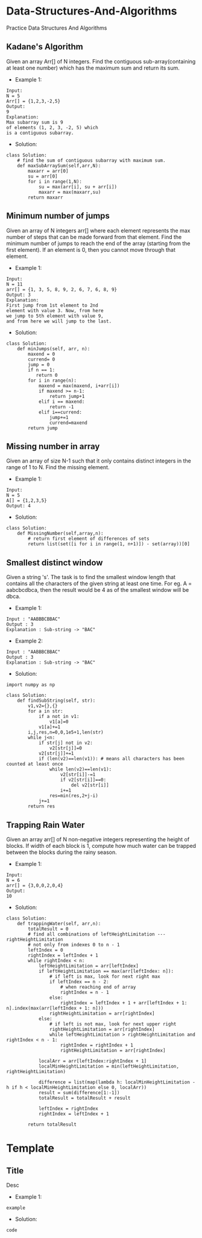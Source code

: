 # Data-Structures-And-Algorithms
Practice Data Structures And Algorithms

## Kadane's Algorithm
Given an array Arr[] of N integers. Find the contiguous sub-array(containing at least one number) which has the maximum sum and return its sum.
* Example 1:
```
Input:
N = 5
Arr[] = {1,2,3,-2,5}
Output:
9
Explanation:
Max subarray sum is 9
of elements (1, 2, 3, -2, 5) which 
is a contiguous subarray.
```
* Solution:
```
class Solution:
    # find the sum of contiguous subarray with maximum sum.
    def maxSubArraySum(self,arr,N):
        maxarr = arr[0]
        su = arr[0]
        for i in range(1,N):
            su = max(arr[i], su + arr[i])
            maxarr = max(maxarr,su)
        return maxarr
```

## Minimum number of jumps
Given an array of N integers arr[] where each element represents the max number of steps that can be made forward from that element. Find the minimum number of jumps to reach the end of the array (starting from the first element). If an element is 0, then you cannot move through that element.
* Example 1:
```
Input:
N = 11 
arr[] = {1, 3, 5, 8, 9, 2, 6, 7, 6, 8, 9} 
Output: 3 
Explanation: 
First jump from 1st element to 2nd 
element with value 3. Now, from here 
we jump to 5th element with value 9, 
and from here we will jump to the last.
```
* Solution:
```
class Solution:
    def minJumps(self, arr, n):
        maxend = 0
        currend= 0
        jump = 0
        if n == 1:
           return 0
        for i in range(n):
            maxend = max(maxend, i+arr[i])
            if maxend >= n-1:
                return jump+1
            elif i == maxend:
                return -1
            elif i==currend:
                jump+=1
                currend=maxend
        return jump
```

## Missing number in array
Given an array of size N-1 such that it only contains distinct integers in the range of 1 to N. Find the missing element.
* Example 1:
```
Input:
N = 5
A[] = {1,2,3,5}
Output: 4
```
* Solution:
```
class Solution:
    def MissingNumber(self,array,n):
        # return first element of differences of sets
        return list(set([i for i in range(1, n+1)]) - set(array))[0]
```       

## Smallest distinct window
Given a string 's'. The task is to find the smallest window length that contains all the characters of the given string at least one time.
For eg. A = aabcbcdbca, then the result would be 4 as of the smallest window will be dbca.
* Example 1:
```
Input : "AABBBCBBAC"
Output : 3
Explanation : Sub-string -> "BAC"
```
* Example 2:
```
Input : "AABBBCBBAC"
Output : 3
Explanation : Sub-string -> "BAC"
```
* Solution:
```
import numpy as np

class Solution:
    def findSubString(self, str):
        v1,v2={},{}
        for a in str:
            if a not in v1:
                v1[a]=0
            v1[a]+=1
        i,j,res,n=0,0,1e5+1,len(str)
        while j<n:
            if str[j] not in v2:
                v2[str[j]]=0
            v2[str[j]]+=1
            if (len(v2)==len(v1)): # means all characters has been counted at least once
                while len(v2)==len(v1):
                    v2[str[i]]-=1
                    if v2[str[i]]==0:
                        del v2[str[i]]
                    i+=1
                res=min(res,2+j-i)
            j+=1
        return res
```

## Trapping Rain Water 
Given an array arr[] of N non-negative integers representing the height of blocks. If width of each block is 1, compute how much water can be trapped between the blocks during the rainy season. 
* Example 1:
```
Input:
N = 6
arr[] = {3,0,0,2,0,4}
Output:
10
```
* Solution:
```
class Solution:
    def trappingWater(self, arr,n):
        totalResult = 0
        # find all combinations of leftHeightLimitation --- rightHeightLimitation
        # not only from indexes 0 to n - 1
        leftIndex = 0
        rightIndex = leftIndex + 1
        while rightIndex < n:
            leftHeightLimitation = arr[leftIndex]
            if leftHeightLimitation == max(arr[leftIndex: n]):
                # if left is max, look for next right max
                if leftIndex == n - 2:
                    # when reaching end of array
                    rightIndex = n - 1
                else:
                    rightIndex = leftIndex + 1 + arr[leftIndex + 1: n].index(max(arr[leftIndex + 1: n]))
                rightHeightLimitation = arr[rightIndex]
            else:    
                # if left is not max, look for next upper right
                rightHeightLimitation = arr[rightIndex]
                while leftHeightLimitation > rightHeightLimitation and rightIndex < n - 1:
                    rightIndex = rightIndex + 1
                    rightHeightLimitation = arr[rightIndex]

            localArr = arr[leftIndex:rightIndex + 1]
            localMinHeightLimitation = min(leftHeightLimitation, rightHeightLimitation)

            difference = list(map(lambda h: localMinHeightLimitation - h if h < localMinHeightLimitation else 0, localArr))
            result = sum(difference[1:-1])
            totalResult = totalResult + result
            
            leftIndex = rightIndex
            rightIndex = leftIndex + 1
        
        return totalResult
```

# Template

## Title
Desc
* Example 1:
```
example
```
* Solution:
```
code
```